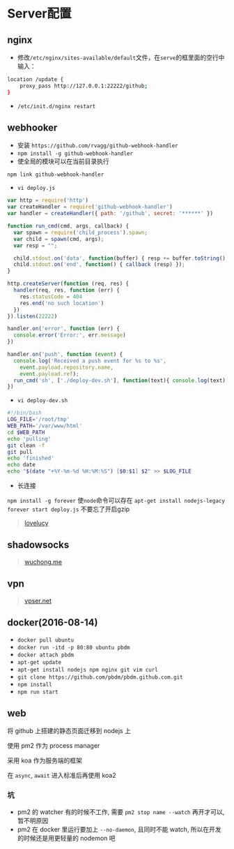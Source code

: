 # Server配置

## nginx

* 修改`/etc/nginx/sites-available/default`文件，在`serve`的框里面的空行中输入：

```sh
location /update {
    proxy_pass http://127.0.0.1:22222/github;
}
```

* `/etc/init.d/nginx restart`

## webhooker

* 安装 `https://github.com/rvagg/github-webhook-handler`
* `npm install -g github-webhook-handler`
* 使全局的模块可以在当前目录执行

`npm link github-webhook-handler`

* `vi deploy.js`

```javascript
var http = require('http')
var createHandler = require('github-webhook-handler')
var handler = createHandler({ path: '/github', secret: '******' })

function run_cmd(cmd, args, callback) {
  var spawn = require('child_process').spawn;
  var child = spawn(cmd, args);
  var resp = "";

  child.stdout.on('data', function(buffer) { resp += buffer.toString(); });
  child.stdout.on('end', function() { callback (resp) });
}

http.createServer(function (req, res) {
  handler(req, res, function (err) {
    res.statusCode = 404
    res.end('no such location')
  })
}).listen(22222)

handler.on('error', function (err) {
  console.error('Error:', err.message)
})

handler.on('push', function (event) {
  console.log('Received a push event for %s to %s',
    event.payload.repository.name,
    event.payload.ref);
  run_cmd('sh', ['./deploy-dev.sh'], function(text){ console.log(text) });
})
```

* `vi deploy-dev.sh`

```sh
#!/bin/bash
LOG_FILE='/root/tmp'
WEB_PATH='/var/www/html'
cd $WEB_PATH
echo 'pulling'
git clean -f
git pull
echo 'finished'
echo date
echo "$(date "+%Y-%m-%d %H:%M:%S") [$0:$1] $2" >> $LOG_FILE
```

* 长连接

`npm install -g forever` 使`node`命令可以存在
`apt-get install nodejs-legacy`
`forever start deploy.js`
不要忘了开启gzip

> [lovelucy](http://www.lovelucy.info/auto-deploy-website-by-webhooks-of-github-and-gitlab.html)

## shadowsocks

> [wuchong.me](http://wuchong.me/blog/2015/02/02/shadowsocks-install-and-optimize/)

## vpn

> [vpser.net](http://www.vpser.net/manage/linode-vps-pptp-vpn-howto.html)

## docker(2016-08-14)

* `docker pull ubuntu`
* `docker run -itd -p 80:80 ubuntu pbdm`
* `docker attach pbdm`
* `apt-get update`
* `apt-get install nodejs npm nginx git vim curl`
* `git clone https://github.com/pbdm/pbdm.github.com.git`
* `npm install`
* `npm run start`

## web

将 github 上搭建的静态页面迁移到 nodejs 上

使用 pm2 作为 process manager

采用 koa 作为服务端的框架

在 `async`, `await` 进入标准后再使用 koa2

### 坑

* pm2 的 watcher 有的时候不工作, 需要 `pm2 stop name --watch` 再开才可以, 暂不明原因
* pm2 在 docker 里运行要加上 `--no-daemon`, 且同时不能 watch, 所以在开发的时候还是用更轻量的 nodemon 吧

